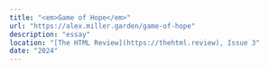 ```yaml
---
title: "<em>Game of Hope</em>"
url: "https://alex.miller.garden/game-of-hope"
description: "essay"
location: "[The HTML Review](https://thehtml.review), Issue 3"
date: "2024"
---
```

